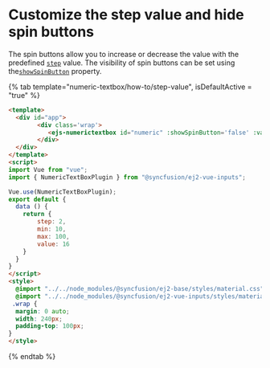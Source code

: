 # Customize the step value and hide spin buttons

The spin buttons allow you to increase or decrease the value with the predefined [`step`](../../api/numerictextbox#step-number)
value. The visibility of spin buttons can be set using the[`showSpinButton`](../../api/numerictextbox#showspinbutton-boolean) property.

{% tab template="numeric-textbox/how-to/step-value", isDefaultActive = "true" %}

```html
<template>
  <div id="app">
        <div class='wrap'>
           <ejs-numerictextbox id="numeric" :showSpinButton='false' :value="value" :step="step" :min="min" :max="max"></ejs-numerictextbox>
        </div>
  </div>
</template>
<script>
import Vue from "vue";
import { NumericTextBoxPlugin } from "@syncfusion/ej2-vue-inputs";

Vue.use(NumericTextBoxPlugin);
export default {
  data () {
    return {
        step: 2,
        min: 10,
        max: 100,
        value: 16
    }
  }
}
</script>
<style>
  @import "../../node_modules/@syncfusion/ej2-base/styles/material.css";
  @import "../../node_modules/@syncfusion/ej2-vue-inputs/styles/material.css";
 .wrap {
  margin: 0 auto;
  width: 240px;
  padding-top: 100px;
}
</style>
```

{% endtab %}
